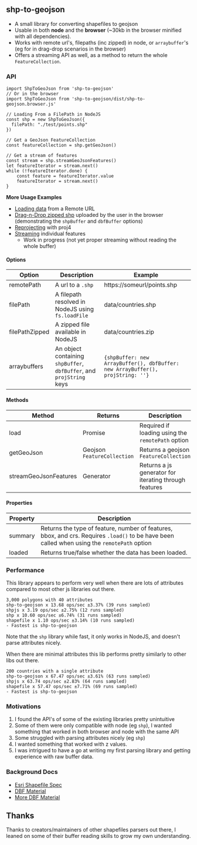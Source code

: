 ## shp-to-geojson
- A small library for converting shapefiles to geojson
- Usable in both **node** and the **browser** (~30kb in the browser minified with all dependencies).
- Works with remote url's, filepaths (inc zipped) in node, or `arraybuffer`'s (eg for in drag-drop scenarios in the browser)
- Offers a streaming API as well, as a method to return the whole `FeatureCollection`.

### API
 
```
import ShpToGeoJson from 'shp-to-geojson'
// Or in the browser
import ShpToGeoJson from 'shp-to-geojson/dist/shp-to-geojson.browser.js'

// Loading From a FilePath in NodeJS
const shp = new ShpToGeoJson({
  filePath: "./test/points.shp"
})

// Get a GeoJson FeatureCollection
const featureCollection = shp.getGeoJson()

// Get a stream of features
const stream = shp.streamGeoJsonFeatures()
let featureIterator = stream.next()
while (!featureIterator.done) {
    const feature = featureIterator.value
    featureIterator = stream.next()
}
```

**More Usage Examples**
- [Loading data](https://rowanwins.github.io/shp-to-geojson/examples/remote.html) from a Remote URL
- [Drag-n-Drop zipped shp](https://rowanwins.github.io/shp-to-geojson/examples/drag-drop.html) uploaded by the user in the browser (demonstrating the `shpBuffer` and `dbfBuffer` options) 
- [Reprojecting](https://rowanwins.github.io/shp-to-geojson/examples/reprojection.html) with proj4
- [Streaming](https://rowanwins.github.io/shp-to-geojson/examples/stream.html) individual features 
  - Work in progress (not yet proper streaming without reading the whole buffer)


#### Options

Option       | Description   | Example
------------ | ------------- | -------------
remotePath | A url to a `.shp` | https://someurl/points.shp
filePath | A filepath resolved in NodeJS using `fs.loadFile` | data/countries.shp
filePathZipped | A zipped file available in NodeJS | data/countries.zip
arraybuffers | An object containing `shpBuffer`, `dbfBuffer`, and `projString` keys | `{shpBuffer: new ArrayBuffer(), dbfBuffer: new ArrayBuffer(), projString: ''}`

#### Methods

Method       | Returns | Description 
------------ | ------------- | -------------
load | Promise | Required if loading using the `remotePath` option
getGeoJson | Geojson `FeatureCollection` | Returns a geojson `FeatureCollection` 
streamGeoJsonFeatures | Generator | Returns a js generator for iterating through features


#### Properties

Property       | Description
-------------- | -------------
summary | Returns the type of feature, number of features, bbox, and crs. Requires `.load()` to be have been called when using the `remotePath` option
loaded | Returns true/false whether the data has been loaded.


### Performance
This library appears to perform very well when there are lots of attributes compared to most other js libraries out there.
````
3,000 polygons with 40 attributes
shp-to-geojson x 13.68 ops/sec ±3.37% (39 runs sampled)
shpjs x 3.19 ops/sec ±2.75% (12 runs sampled)
shp x 10.60 ops/sec ±6.74% (31 runs sampled)
shapefile x 1.10 ops/sec ±3.14% (10 runs sampled)
- Fastest is shp-to-geojson
````
Note that the `shp` library while fast, it only works in NodeJS, and doesn't parse attributes nicely.

When there are minimal attributes this lib performs pretty similarly to other libs out there.
````
200 countries with a single attribute
shp-to-geojson x 67.47 ops/sec ±3.61% (63 runs sampled)
shpjs x 63.74 ops/sec ±2.83% (64 runs sampled)
shapefile x 57.47 ops/sec ±7.71% (69 runs sampled)
- Fastest is shp-to-geojson
````

### Motivations
1. I found the API's of some of the existing libraries pretty unintuitive
2. Some of them were only compatible with node (eg `shp`), I wanted something that worked in both browser and node with the same API
3. Some struggled with parsing attributes nicely (eg `shp`)
4. I wanted something that worked with z values.
5. I was intrigued to have a go at writing my first parsing library and getting experience with raw buffer data.


### Background Docs
- [Esri Shapefile Spec](https://www.esri.com/library/whitepapers/pdfs/shapefile.pdf)
- [DBF Material](http://www.dbase.com/Knowledgebase/INT/db7_file_fmt.htm)
- [More DBF Material](https://www.clicketyclick.dk/databases/xbase/format/dbf.html#DBF_NOTE_10_TARGET)

## Thanks
Thanks to creators/maintainers of other shapefiles parsers out there, I leaned on some of their buffer reading skills to grow my own understanding.